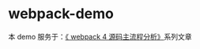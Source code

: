 # webpack-demo

本 demo 服务于：[《 webpack 4 源码主流程分析》](https://juejin.im/post/5e1c92776fb9a02fe118628d)系列文章
